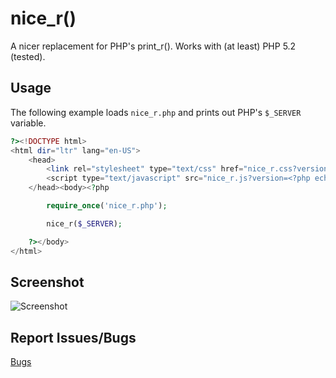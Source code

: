 nice_r()
========

A nicer replacement for PHP's print_r(). Works with (at least) PHP 5.2 (tested).

Usage
-----

The following example loads `nice_r.php` and prints out PHP's `$_SERVER` variable.

```php
?><!DOCTYPE html>
<html dir="ltr" lang="en-US">
	<head>
		<link rel="stylesheet" type="text/css" href="nice_r.css?version=<?php echo filemtime('src/nice_r/nice_r.css'); ?>"/>
		<script type="text/javascript" src="nice_r.js?version=<?php echo filemtime('src/nice_r/nice_r.js'); ?>"></script>
	</head><body><?php

		require_once('nice_r.php');

		nice_r($_SERVER);

	?></body>
</html>
```

Screenshot
----------

![Screenshot](http://i.stack.imgur.com/VnUuV.png)

Report Issues/Bugs
------------------
[Bugs](https://github.com/uuf6429/nice_r/issues)